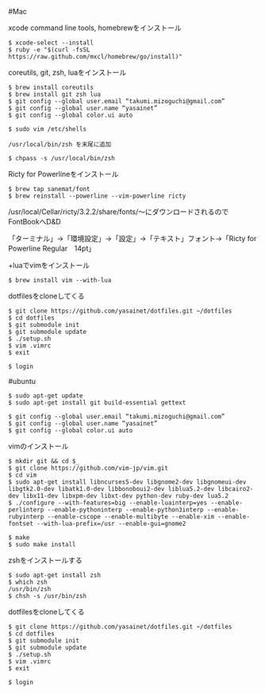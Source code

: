 #Mac

xcode command line tools, homebrewをインストール

    $ xcode-select --install
    $ ruby -e "$(curl -fsSL https://raw.github.com/mxcl/homebrew/go/install)"

coreutils, git, zsh, luaをインストール

    $ brew install coreutils
    $ brew install git zsh lua
    $ git config --global user.email “takumi.mizoguchi@gmail.com”
    $ git config --global user.name “yasainet”
    $ git config --global color.ui auto

    $ sudo vim /etc/shells

    /usr/local/bin/zsh を末尾に追加

    $ chpass -s /usr/local/bin/zsh

Ricty for Powerlineをインストール

    $ brew tap sanemat/font
    $ brew reinstall --powerline --vim-powerline ricty
/usr/local/Cellar/ricty/3.2.2/share/fonts/〜にダウンロードされるのでFontBookへD&D

「ターミナル」→「環境設定」→「設定」→「テキスト」フォント→「Ricty for Powerline Regular　14pt」

+luaでvimをインストール

    $ brew install vim --with-lua

dotfilesをcloneしてくる

    $ git clone https://github.com/yasainet/dotfiles.git ~/dotfiles
    $ cd dotfiles
    $ git submodule init
    $ git submodule update
    $ ./setup.sh
    $ vim .vimrc
    $ exit

    $ login

#ubuntu

    $ sudo apt-get update
    $ sudo apt-get install git build-essential gettext

    $ git config --global user.email “takumi.mizoguchi@gmail.com”
    $ git config --global user.name “yasainet”
    $ git config --global color.ui auto

vimのインストール

    $ mkdir git && cd $_
    $ git clone https://github.com/vim-jp/vim.git
    $ cd vim
    $ sudo apt-get install libncurses5-dev libgnome2-dev libgnomeui-dev libgtk2.0-dev libatk1.0-dev libbonoboui2-dev liblua5.2-dev libcairo2-dev libx11-dev libxpm-dev libxt-dev python-dev ruby-dev lua5.2
    $ ./configure --with-features=big --enable-luainterp=yes --enable-perlinterp --enable-pythoninterp --enable-python3interp --enable-rubyinterp --enable-cscope --enable-multibyte --enable-xim --enable-fontset --with-lua-prefix=/usr --enable-gui=gnome2

    $ make
    $ sudo make install

zshをインストールする

    $ sudo apt-get install zsh
    $ which zsh
    /usr/bin/zsh
    $ chsh -s /usr/bin/zsh

dotfilesをcloneしてくる

    $ git clone https://github.com/yasainet/dotfiles.git ~/dotfiles
    $ cd dotfiles
    $ git submodule init
    $ git submodule update
    $ ./setup.sh
    $ vim .vimrc
    $ exit

    $ login
